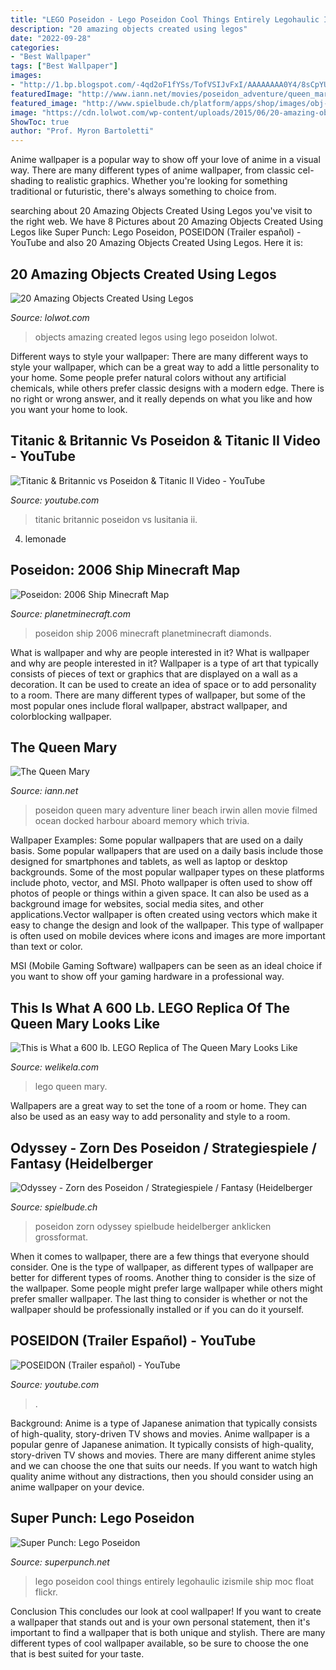 ```yaml
---
title: "LEGO Poseidon - Lego Poseidon Cool Things Entirely Legohaulic Izismile Ship Moc Float Flickr"
description: "20 amazing objects created using legos"
date: "2022-09-28"
categories:
- "Best Wallpaper"
tags: ["Best Wallpaper"]
images:
- "http://1.bp.blogspot.com/-4qd2oF1fYSs/TofVSIJvFxI/AAAAAAAA0Y4/8sCpYUvSQdM/s1600/6201089757_493d98bec5_z.jpg"
featuredImage: "http://www.iann.net/movies/poseidon_adventure/queen_mary/queenmary_001_std.jpg"
featured_image: "http://www.spielbude.ch/platform/apps/shop/images/obj-207775-13902-original.jpg"
image: "https://cdn.lolwot.com/wp-content/uploads/2015/06/20-amazing-objects-created-using-legos-11.jpg"
ShowToc: true
author: "Prof. Myron Bartoletti"
---
```



Anime wallpaper is a popular way to show off your love of anime in a visual way. There are many different types of anime wallpaper, from classic cel-shading to realistic graphics. Whether you're looking for something traditional or futuristic, there's always something to choice from.

	

		
searching about 20 Amazing Objects Created Using Legos you've visit to the right web. We have 8 Pictures about 20 Amazing Objects Created Using Legos like Super Punch: Lego Poseidon, POSEIDON (Trailer español) - YouTube and also 20 Amazing Objects Created Using Legos. Here it is:
		
    
## 20 Amazing Objects Created Using Legos

<img loading=lazy src="https://cdn.lolwot.com/wp-content/uploads/2015/06/20-amazing-objects-created-using-legos-11.jpg" onerror="this.onerror=null;this.src='https://tse4.mm.bing.net/th?id=OIP.5lNYTuHwZKF-LOXO9twXagHaH4&amp;pid=15.1';" alt="20 Amazing Objects Created Using Legos">

_Source: lolwot.com_

>objects amazing created legos using lego poseidon lolwot. 

	

Different ways to style your wallpaper:
There are many different ways to style your wallpaper, which can be a great way to add a little personality to your home. Some people prefer natural colors without any artificial chemicals, while others prefer classic designs with a modern edge. There is no right or wrong answer, and it really depends on what you like and how you want your home to look.

    
## Titanic &amp; Britannic Vs Poseidon &amp; Titanic II Video - YouTube

<img loading=lazy src="http://i1.ytimg.com/vi/whFfZ5f8FjA/hqdefault.jpg" onerror="this.onerror=null;this.src='https://tse2.mm.bing.net/th?id=OIP.57_K--_Wl-b7QZiH9mtxgQHaFj&amp;pid=15.1';" alt="Titanic &amp; Britannic vs Poseidon &amp; Titanic II Video - YouTube">

_Source: youtube.com_

>titanic britannic poseidon vs lusitania ii. 

	

4. lemonade 

    
## Poseidon: 2006 Ship Minecraft Map

<img loading=lazy src="https://static.planetminecraft.com/files/resource_media/screenshot/1516/2015-04-15_2052568832116.jpg" onerror="this.onerror=null;this.src='https://tse2.mm.bing.net/th?id=OIP.6_olRULp75ElobSrZGR8cQHaEJ&amp;pid=15.1';" alt="Poseidon: 2006 Ship Minecraft Map">

_Source: planetminecraft.com_

>poseidon ship 2006 minecraft planetminecraft diamonds. 

	

What is wallpaper and why are people interested in it?
What is wallpaper and why are people interested in it?
Wallpaper is a type of art that typically consists of pieces of text or graphics that are displayed on a wall as a decoration. It can be used to create an idea of space or to add personality to a room. There are many different types of wallpaper, but some of the most popular ones include floral wallpaper, abstract wallpaper, and colorblocking wallpaper.

    
## The Queen Mary

<img loading=lazy src="http://www.iann.net/movies/poseidon_adventure/queen_mary/queenmary_001_std.jpg" onerror="this.onerror=null;this.src='https://tse4.mm.bing.net/th?id=OIP.64faV1dZBsmdYT1_iFUadwHaE7&amp;pid=15.1';" alt="The Queen Mary">

_Source: iann.net_

>poseidon queen mary adventure liner beach irwin allen movie filmed ocean docked harbour aboard memory which trivia. 

	

Wallpaper Examples: Some popular wallpapers that are used on a daily basis.
Some popular wallpapers that are used on a daily basis include those designed for smartphones and tablets, as well as laptop or desktop backgrounds. Some of the most popular wallpaper types on these platforms include photo, vector, and MSI. 
Photo wallpaper is often used to show off photos of people or things within a given space. It can also be used as a background image for websites, social media sites, and other applications.Vector wallpaper is often created using vectors which make it easy to change the design and look of the wallpaper. This type of wallpaper is often used on mobile devices where icons and images are more important than text or color. 

MSI (Mobile Gaming Software) wallpapers can be seen as an ideal choice if you want to show off your gaming hardware in a professional way.

    
## This Is What A 600 Lb. LEGO Replica Of The Queen Mary Looks Like

<img loading=lazy src="http://www.welikela.com/wp-content/uploads/2015/07/lego-queen-mary.png" onerror="this.onerror=null;this.src='https://tse2.mm.bing.net/th?id=OIP.oMbOiAFX49m2qNvYARTp3QHaEg&amp;pid=15.1';" alt="This is What a 600 lb. LEGO Replica of The Queen Mary Looks Like">

_Source: welikela.com_

>lego queen mary. 

	

Wallpapers are a great way to set the tone of a room or home. They can also be used as an easy way to add personality and style to a room.

    
## Odyssey - Zorn Des Poseidon / Strategiespiele / Fantasy (Heidelberger

<img loading=lazy src="http://www.spielbude.ch/platform/apps/shop/images/obj-207775-13902-original.jpg" onerror="this.onerror=null;this.src='https://tse4.mm.bing.net/th?id=OIP.rW9-77krCzGikWA0WpGIRQHaFQ&amp;pid=15.1';" alt="Odyssey - Zorn des Poseidon / Strategiespiele / Fantasy (Heidelberger">

_Source: spielbude.ch_

>poseidon zorn odyssey spielbude heidelberger anklicken grossformat. 

	

When it comes to wallpaper, there are a few things that everyone should consider. One is the type of wallpaper, as different types of wallpaper are better for different types of rooms. Another thing to consider is the size of the wallpaper. Some people might prefer large wallpaper while others might prefer smaller wallpaper. The last thing to consider is whether or not the wallpaper should be professionally installed or if you can do it yourself.

    
## POSEIDON (Trailer Español) - YouTube

<img loading=lazy src="https://i.ytimg.com/vi/mL8_4fVl4dE/hqdefault.jpg" onerror="this.onerror=null;this.src='https://tse4.mm.bing.net/th?id=OIP.FLXQDIqKn4mIPzG0rX-dOwHaFj&amp;pid=15.1';" alt="POSEIDON (Trailer español) - YouTube">

_Source: youtube.com_

>. 

	

Background: Anime is a type of Japanese animation that typically consists of high-quality, story-driven TV shows and movies.
Anime wallpaper is a popular genre of Japanese animation. It typically consists of high-quality, story-driven TV shows and movies. There are many different anime styles and we can choose the one that suits our needs. If you want to watch high quality anime without any distractions, then you should consider using an anime wallpaper on your device.

    
## Super Punch: Lego Poseidon

<img loading=lazy src="http://1.bp.blogspot.com/-4qd2oF1fYSs/TofVSIJvFxI/AAAAAAAA0Y4/8sCpYUvSQdM/s1600/6201089757_493d98bec5_z.jpg" onerror="this.onerror=null;this.src='https://tse1.mm.bing.net/th?id=OIP.OzVg0n1pD3-0ZJspb6Y6zwHaFj&amp;pid=15.1';" alt="Super Punch: Lego Poseidon">

_Source: superpunch.net_

>lego poseidon cool things entirely legohaulic izismile ship moc float flickr. 

	

Conclusion
This concludes our look at cool wallpaper! If you want to create a wallpaper that stands out and is your own personal statement, then it's important to find a wallpaper that is both unique and stylish. There are many different types of cool wallpaper available, so be sure to choose the one that is best suited for your taste.

